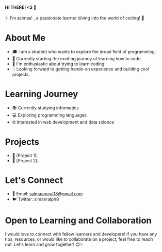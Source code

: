 #### HI THERE! <3 👋 

✨ I'm salmaa! , a passionate learner diving into the world of coding! 🚀

# About Me

- 🎓 I am a student who wants to explore the broad field of programming.
- 🔭 Currently starting the exciting journey of learning how to code.
- 🌱 I'm enthusiastic about trying to learn coding
- 💡 Looking forward to getting hands-on experience and building cool projects.

# Learning Journey

- 📚 Currently studying informatics
- 💻 Exploring programming languages
- 🌐 Interested in web development and data science

# Projects

- 🚀 [Project 1]:
- 🌟 [Project 2]: 

# Let's Connect

- 📧 Email: salmaanural18@gmail.com
- 🐦 Twitter: slmanralph8

# Open to Learning and Collaboration

I would love to connect with fellow learners and developers! If you have any tips, resources, or would like to collaborate on a project, feel free to reach out. Let's learn and grow together! 😊✨
